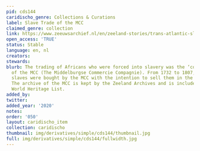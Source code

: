 ```yaml
---
pid: cds144
caridischo_genre: Collections & Curations
label: Slave Trade of the MCC
claimed_genre: collection
link: https://www.zeeuwsarchief.nl/en/zeeland-stories/trans-atlantic-slave-trade/slave-trade-of-the-mcc/
open_access: 'TRUE'
status: Stable
language: en, nl
creators: 
stewards: 
blurb: The trading of Africans who were forced into slavery was the ‘core business’
  of the MCC (The Middelburgse Commercie Compagnie). From 1732 to 1807, 31.095 African
  slaves were bought by the MCC with the intention to sell them in the West Indies.
  The archive of the MCC is kept by the Zeeland Archives and is included on UNESCO’s
  World Heritage List.
added_by: 
twitter: 
added_year: '2020'
notes: 
order: '050'
layout: caridischo_item
collection: caridischo
thumbnail: img/derivatives/simple/cds144/thumbnail.jpg
full: img/derivatives/simple/cds144/fullwidth.jpg
---
```

